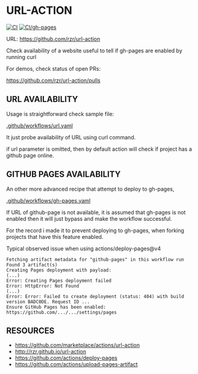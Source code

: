 # URL-ACTION #

[![CI](
https://github.com/rzr/url-action/actions/workflows/url.yaml/badge.svg
)](
https://github.com/rzr/url-action/actions/workflows/url.yaml
)
[![CI/gh-pages](
https://github.com/rzr/url-action/actions/workflows/gh-pages.yaml/badge.svg
)](
https://github.com/rzr/url-action/actions/workflows/gh-pages.yaml
)

URL: https://github.com/rzr/url-action

Check availability of a website
useful to tell if gh-pages are enabled by running curl

For demos, check status of open PRs:

https://github.com/rzr/url-action/pulls


## URL AVAILABILITY

Usage is straightforward check sample file:

[.github/workflows/url.yaml](.github/workflows/url.yaml)

It just probe availability of URL using curl command.

if url parameter is omitted,
then by default action will check
if project has a github page online.


## GITHUB PAGES AVAILABILITY

An other more advanced recipe that attempt to deploy to gh-pages,

[.github/workflows/gh-pages.yaml](.github/workflows/gh-pages.yaml)

If URL of github-page is not available,
it is assumed that gh-pages is not enabled
then it will just bypass
and make the workflow successful.

For the record i made it to prevent deploying to gh-pages,
when forking projects that have this feature enabled.

Typical observed issue when using actions/deploy-pages@v4

```
Fetching artifact metadata for "github-pages" in this workflow run
Found 3 artifact(s)
Creating Pages deployment with payload:
(...)
Error: Creating Pages deployment failed
Error: HttpError: Not Found
(...)
Error: Error: Failed to create deployment (status: 404) with build version BADC0DE. Request ID ...
Ensure GitHub Pages has been enabled: https://github.com/.../.../settings/pages
```


## RESOURCES ##

- https://github.com/marketplace/actions/url-action
- http://rzr.github.io/url-action
- https://github.com/actions/deploy-pages
- https://github.com/actions/upload-pages-artifact
